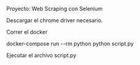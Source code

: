 Proyecto: Web Scraping con Selenium

Descargar el chrome driver necesario.

Correr el docker 

docker-compose run --rm python python script.py

Ejecutar el archivo script.py